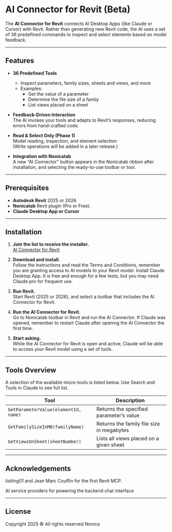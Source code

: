 # AI Connector for Revit (Beta)

The **AI Connector for Revit** connects AI Desktop Apps (like Claude or Cursor) with Revit. Rather than generating new Revit code, the AI uses a set of 36 predefined commands to inspect and select elements based on model feedback.

---

## Features

- **36 Predefined Tools**  
  - Inspect parameters, family sizes, sheets and views, and more  
  - Examples:  
    - Get the value of a parameter  
    - Determine the file size of a family  
    - List views placed on a sheet  

- **Feedback-Driven Interaction**  
  The AI invokes your tools and adapts to Revit’s responses, reducing errors from hand-crafted code.

- **Read & Select Only (Phase 1)**  
  Model reading, inspection, and element selection  
  (Write operations will be added in a later release.)

- **Integration with Nonicatab**  
  A new “AI Connector” button appears in the Nonicatab ribbon after installation, and selecting the ready-to-use toolbar or tool.

---

## Prerequisites

- **Autodesk Revit** 2025 or 2026 
- **Nonicatab** Revit plugin (Pro or Free). 
- **Claude Desktop App or Cursor**  

---

## Installation

1. **Join the list to receive the installer.**  
   [AI Connector for Revit](https://nonica.io/#AIConnector)

2. **Download and install.**  
   Follow the instructions and read the Terms and Conditions, remember you are granting access to AI models to your Revit model. Install Claude Desktop App. It is free and enough for a few tests, but you may need Claude pro for frequent use.

3. **Run Revit.**  
   Start Revit (2025 or 2026), and select a toolbar that includes the AI Connector for Revit.
   
4. **Run the AI Connector for Revit.**  
   Go to Nonicatab toolbar in Revit and run the AI Connector. If Claude was opened, remember to restart Claude after opening the AI Connector the first time.

5. **Start asking.**  
   While the AI Connector for Revit is open and active, Claude will be able to access your Revit model using a set of tools.

---

## Tools Overview

A selection of the available micro-tools is listed below. Use Search and Tools in Claude to see full list.

| Tool                                       | Description                                          |
|--------------------------------------------|------------------------------------------------------|
| `GetParameterValue(elementId, name)`       | Returns the specified parameter’s value              |
| `GetFamilySizeInMB(familyName)`            | Returns the family file size in megabytes            |
| `GetViewsOnSheet(sheetNumber)`             | Lists all views placed on a given sheet              |

---

## Acknowledgements

lisiting01 and Jean Marc Couffin for the first Revit MCP.

AI service providers for powering the backend chat interface

---

## License

Copyright 2025 ©️ All rights reserved Nonica 
